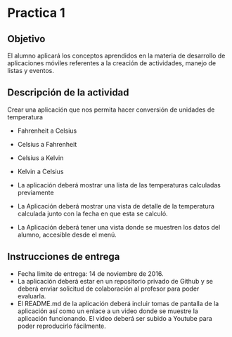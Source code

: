 # Practica 1

## Objetivo
El alumno aplicará los conceptos aprendidos en la materia de desarrollo de aplicaciones móviles referentes a la creación de actividades, manejo de listas y eventos.

## Descripción de la actividad  

Crear una aplicación que nos permita hacer conversión de unidades de temperatura
- Fahrenheit a Celsius
- Celsius a Fahrenheit
- Celsius a Kelvin
- Kelvin a Celsius 

- La aplicación deberá mostrar una lista de las temperaturas calculadas previamente
- La Aplicación deberá mostrar una vista de detalle de la temperatura calculada junto con la fecha en que esta se calculó.
- La Aplicación deberá tener una vista donde se muestren los datos del alumno, accesible desde el menú. 

## Instrucciones de entrega
- Fecha limite de entrega: 14 de noviembre de 2016.
- La aplicación deberá estar en un repositorio privado de Github y se deberá enviar solicitud de colaboración al profesor para poder evaluarla.
- El README.md de la aplicación deberá incluir tomas de pantalla de la aplicación así como un enlace a un video donde se muestre la aplicación funcionando. El video deberá ser subido a Youtube para poder reproducirlo fácilmente.
